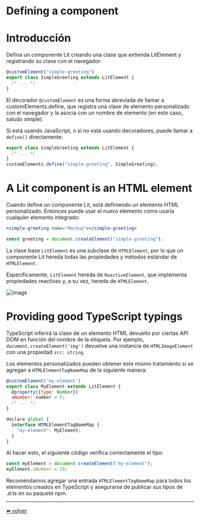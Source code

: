 # Defining a component

# Introducción

Defina un componente Lit creando una clase que extienda LitElement y registrando su clase con el navegador:

```jsx
@customElement("simple-greeting")
export class SimpleGreeting extends LitElement {
  /* ... */
}
```

El decorador `@customElement` es una forma abreviada de llamar a customElements.define, que registra una clase de elemento personalizado con el navegador y la asocia con un nombre de elemento (en este caso, saludo simple).

Si está usando JavaScript, o si no está usando decoradores, puede llamar a `define()` directamente:

```jsx
export class SimpleGreeting extends LitElement {
  /* ... */
}
customElements.define("simple-greeting", SimpleGreeting);
```

# A Lit component is an HTML element

Cuando define un componente Lit, está definiendo un elemento HTML personalizado. Entonces puede usar el nuevo elemento como usaría cualquier elemento integrado:

```jsx
<simple-greeting name="Markup"></simple-greeting>
```

```jsx
const greeting = document.createElement("simple-greeting");
```

La clase base `LitElement` es una subclase de `HTMLElement`, por lo que un componente Lit hereda todas las propiedades y métodos estándar de `HTMLElement`.

Específicamente, `LitElement` hereda de `ReactiveElement`, que implementa propiedades reactivas y, a su vez, hereda de `HTMLElement`.

![image](https://user-images.githubusercontent.com/37599330/222720526-2061953d-400f-4980-84be-4426e574d3ff.png)

# Providing good TypeScript typings

TypeScript inferirá la clase de un elemento HTML devuelto por ciertas API DOM en función del nombre de la etiqueta. Por ejemplo, `document.createElement('img')` devuelve una instancia de `HTMLImageElement` con una propiedad `src: string`.

Los elementos personalizados pueden obtener este mismo tratamiento si se agregan a `HTMLElementTagNameMap` de la siguiente manera:

```jsx
@customElement('my-element')
export class MyElement extends LitElement {
  @property({type: Number})
  aNumber: number = 5;
  /* ... */
}

declare global {
  interface HTMLElementTagNameMap {
    "my-element": MyElement;
  }
}
```

Al hacer esto, el siguiente código verifica correctamente el tipo:

```jsx
const myElement = document.createElement("my-element");
myElement.aNumber = 10;
```

Recomendamos agregar una entrada `HTMLElementTagNameMap` para todos los elementos creados en TypeScript y asegurarse de publicar sus tipos de .d.ts en su paquete npm.


---
[⬅️ volver](https://github.com/VictorHugoAguilar/javascript-theory-questions-explained/blob/main/theory-lit-element/readme.md#lit-element-v2)
